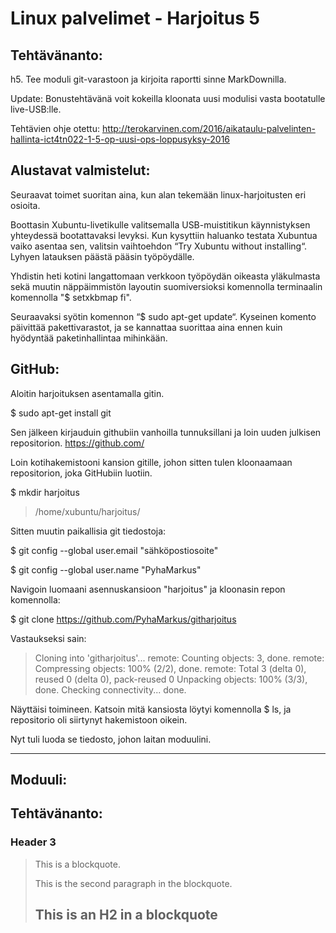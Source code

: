 Linux palvelimet - Harjoitus 5
====================

Tehtävänanto:
---------------------
h5. Tee moduli git-varastoon ja kirjoita raportti sinne MarkDownilla.

Update: Bonustehtävänä voit kokeilla kloonata uusi modulisi vasta bootatulle live-USB:lle.

Tehtävien ohje otettu: http://terokarvinen.com/2016/aikataulu-palvelinten-hallinta-ict4tn022-1-5-op-uusi-ops-loppusyksy-2016

Alustavat valmistelut:
---------------------
Seuraavat toimet suoritan aina, kun alan tekemään linux-harjoitusten eri osioita.

Boottasin Xubuntu-livetikulle valitsemalla USB-muistitikun käynnistyksen yhteydessä bootattavaksi levyksi.  Kun kysyttiin haluanko testata Xubuntua vaiko asentaa sen, valitsin vaihtoehdon “Try Xubuntu without installing“. Lyhyen latauksen päästä pääsin työpöydälle.

Yhdistin heti kotini langattomaan verkkoon työpöydän oikeasta yläkulmasta sekä muutin näppäimmistön layoutin suomiversioksi komennolla terminaalin komennolla "$ setxkbmap fi".

Seuraavaksi syötin komennon “$ sudo apt-get update“. Kyseinen komento päivittää pakettivarastot, ja se kannattaa suorittaa aina ennen kuin hyödyntää paketinhallintaa mihinkään.

GitHub:
---------------------
Aloitin harjoituksen asentamalla gitin.

$ sudo apt-get install git

Sen jälkeen kirjauduin githubiin vanhoilla tunnuksillani ja loin uuden julkisen repositorion. https://github.com/

Loin kotihakemistooni kansion gitille, johon sitten tulen kloonaamaan repositorion, joka GitHubiin luotiin.

$ mkdir harjoitus

> /home/xubuntu/harjoitus/

Sitten muutin paikallisia git tiedostoja:

$ git config --global user.email "sähköpostiosoite"

$ git config --global user.name "PyhaMarkus"

Navigoin luomaani asennuskansioon "harjoitus" ja kloonasin repon komennolla:

$ git clone https://github.com/PyhaMarkus/githarjoitus

Vastaukseksi sain:

> Cloning into 'githarjoitus'...
> remote: Counting objects: 3, done.
> remote: Compressing objects: 100% (2/2), done.
> remote: Total 3 (delta 0), reused 0 (delta 0), pack-reused 0
> Unpacking objects: 100% (3/3), done.
> Checking connectivity... done.

Näyttäisi toimineen. Katsoin mitä kansiosta löytyi komennolla $ ls, ja repositorio oli siirtynyt hakemistoon oikein.

Nyt tuli luoda se tiedosto, johon laitan moduulini.

---------------------

Moduuli:
---------------------





Tehtävänanto:
---------------------


### Header 3

> This is a blockquote.
> 
> This is the second paragraph in the blockquote.
>
> ## This is an H2 in a blockquote
